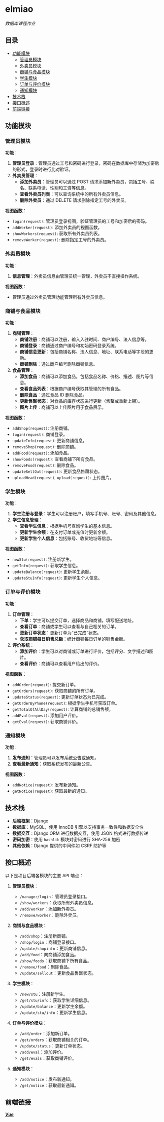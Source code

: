 # elmiao
*数据库课程作业*
## 目录
- [功能模块](#功能模块)
  - [管理员模块](#管理员模块)
  - [外卖员模块](#外卖员模块)
  - [商铺与食品模块](#商铺与食品模块)
  - [学生模块](#学生模块)
  - [订单与评价模块](#订单与评价模块)
  - [通知模块](#通知模块)
- [技术栈](#技术栈)
- [接口概述](#接口概述)
- [前端链接](#前端链接)

## 功能模块

### **管理员模块**
**功能**：
1. **管理员登录**：管理员通过工号和密码进行登录，密码在数据库中存储为加密后的形式，登录时进行比对验证。
2. **外卖员管理**：
   - **添加外卖员**：管理员可以通过 POST 请求添加新外卖员，包括工号、姓名、联系电话、性别和工资等信息。
   - **查看外卖员列表**：可以查询系统中的所有外卖员信息。
   - **删除外卖员**：通过 DELETE 请求删除指定工号的外卖员。

**视图函数**：
- `login(request)`: 管理员登录视图，验证管理员的工号和加密后的密码。
- `addWorker(request)`: 添加外卖员的视图函数。
- `showWorkers(request)`: 获取所有外卖员列表。
- `removeWorker(request)`: 删除指定工号的外卖员。

### **外卖员模块**
**功能**：
1. **信息管理**：外卖员信息由管理员统一管理，外卖员不直接操作系统。

**视图函数**：
- 管理员通过外卖员管理功能管理所有外卖员信息。

### **商铺与食品模块**
**功能**：
1. **商铺管理**：
   - **商铺注册**：商铺可以注册，输入入驻时间、商户编号、法人信息等。
   - **商铺登录**：商铺通过商户编号和初始密码登录系统。
   - **商铺信息更新**：包括商铺名称、法人信息、地址、联系电话等字段的更新。
   - **商铺删除**：通过商户编号删除商铺信息。
2. **食品管理**：
   - **添加食品**：商铺可以添加食品，包括食品名称、价格、描述、图片等信息。
   - **查看食品列表**：根据商户编号获取其管理的所有食品。
   - **删除食品**：通过食品 ID 删除食品。
   - **更新售罄状态**：对食品的库存状态进行更新（售罄或重新上架）。
   - **图片上传**：商铺可以上传图片用于食品展示。

**视图函数**：
- `addShop(request)`: 注册商铺。
- `login(request)`: 商铺登录。
- `updateInfo(request)`: 更新商铺信息。
- `removeShop(request)`: 删除商铺。
- `addFood(request)`: 添加食品。
- `showFoods(request)`: 查看商铺下所有食品。
- `removeFood(request)`: 删除食品。
- `updateSellOut(request)`: 更新食品售罄状态。
- `uploadHead(request)`, `upload(request)`: 上传图片。

### **学生模块**
**功能**：
1. **学生注册与登录**：学生可以注册账户，填写手机号、账号、密码及其他信息。
2. **学生信息管理**：
   - **查看学生信息**：根据手机号查询学生的基本信息。
   - **更新学生余额**：在支付订单或充值时更新余额。
   - **更新学生个人信息**：包括账号、收货地址等信息。

**视图函数**：
- `newStu(request)`: 注册新学生。
- `getInfo(request)`: 获取学生信息。
- `updateBalance(request)`: 更新学生余额。
- `updateStuInfo(request)`: 更新学生个人信息。

### **订单与评价模块**
**功能**：
1. **订单管理**：
   - **下单**：学生可以提交订单，选择商品和商铺，填写配送地址。
   - **查看订单**：商铺或学生可以查看与自己相关的订单。
   - **更新订单状态**：更新订单为“已完成”状态。
   - **获取商铺每日销售总额**：统计商铺每日订单的销售金额。
2. **评价系统**：
   - **添加评价**：学生可以对商铺或订单进行评价，包括评分、文字描述和图片。
   - **查看评价**：商铺可以查看用户给出的评价。

**视图函数**：
- `addOrder(request)`: 提交新订单。
- `getOrders(request)`: 获取商铺的所有订单。
- `updateStatus(request)`: 更新订单状态为已完成。
- `getOrderByPhone(request)`: 根据学生手机号获取订单。
- `getTotalOfAllDay(request)`: 计算商铺的总销售额。
- `addEval(request)`: 添加用户评价。
- `getEval(request)`: 获取商铺评价。

### **通知模块**
**功能**：
1. **发布通知**：管理员可以发布系统公告或通知。
2. **查看最新通知**：获取系统发布的最新公告。

**视图函数**：
- `addNotice(request)`: 发布新通知。
- `getNotice(request)`: 获取最新的通知。

## 技术栈
- **后端框架**：Django
- **数据库**：MySQL，使用 InnoDB 引擎以支持事务一致性和数据安全性
- **数据交互**：Django ORM 进行数据交互，使用 JSON 格式进行数据传递
- **密码加密**：使用 `hashlib` 模块对密码进行 SHA-256 加密
- **其他依赖**：Django 提供的中间件如 CSRF 防护等

## 接口概述
以下是项目后端各模块的主要 API 端点：

1. **管理员模块**：
   - `/manager/login`：管理员登录接口。
   - `/show/workers`：获取所有外卖员信息。
   - `/add/worker`：添加新外卖员。
   - `/remove/worker`：删除外卖员。

2. **商铺与食品模块**：
   - `/add/shop`：注册新商铺。
   - `/shop/login`：商铺登录接口。
   - `/update/shopinfo`：更新商铺信息。
   - `/add/food`：向商铺添加食品。
   - `/show/foods`：获取商铺下所有食品。
   - `/remove/food`：删除食品。
   - `/update/sellout`：更新食品售罄状态。

3. **学生模块**：
   - `/new/stu`：注册新学生。
   - `/get/stu/info`：获取学生详细信息。
   - `/update/balance`：更新学生余额。
   - `/update/stu/info`：更新学生信息。

4. **订单与评价模块**：
   - `/add/order`：添加新订单。
   - `/get/orders`：获取商铺相关的订单。
   - `/update/status`：更新订单状态。
   - `/add/eval`：添加评价。
   - `/get/evals`：获取商铺评价。

5. **通知模块**：
   - `/add/notice`：发布新通知。
   - `/get/notice`：获取最新通知。

## 前端链接
[***Vue***](https://github.com/reqwaaaaa/elmiao_Vue)
